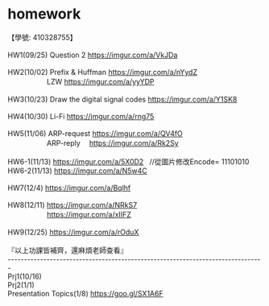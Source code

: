 # homework
【學號: 410328755】<br>
<br>
HW1(09/25) Question 2 https://imgur.com/a/VkJDa<br>
<br>
HW2(10/02) Prefix & Huffman https://imgur.com/a/nYydZ<br>
　 　　　　 LZW https://imgur.com/a/yyYDP<br>
<br>
HW3(10/23) Draw the digital signal codes https://imgur.com/a/Y1SK8<br>
<br>
HW4(10/30) Li-Fi https://imgur.com/a/rng75<br>
<br>
HW5(11/06) ARP-request https://imgur.com/a/QV4fO<br>
　　　　 　 ARP-reply　 https://imgur.com/a/Rk2Sy<br>
<br>
HW6-1(11/13) https://imgur.com/a/5X0D2   //從圖片修改Encode= 11101010 <br>
HW6-2(11/13) https://imgur.com/a/N5w4C<br>
<br>
HW7(12/4) https://imgur.com/a/Bqlhf<br>
<br>
HW8(12/11) https://imgur.com/a/NRkS7<br>
　　　　 　 https://imgur.com/a/xIIFZ<br>
<br>
HW9(12/25) https://imgur.com/a/rOduX<br>
<br>
『以上功課皆補齊，還麻煩老師查看』<br>
-------------------------------------------------------------------------------<br>
Prj1(10/16)<br>
Prj2(1/1)<br>
Presentation Topics(1/8) https://goo.gl/SX1A6F<br>
<br>
